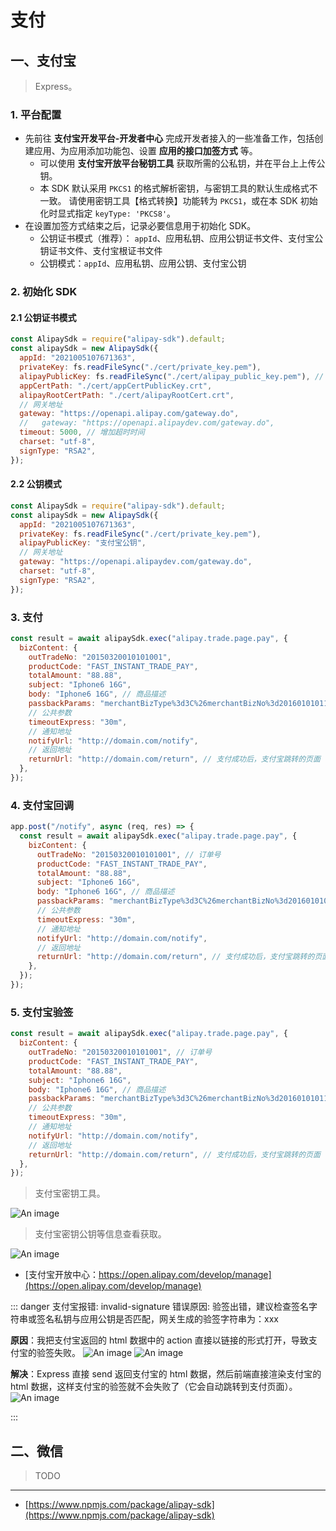 # 支付

## 一、支付宝

> Express。

### 1. 平台配置

- 先前往 **支付宝开发平台-开发者中心** 完成开发者接入的一些准备工作，包括创建应用、为应用添加功能包、设置 **应用的接口加签方式** 等。
  - 可以使用 **支付宝开放平台秘钥工具** 获取所需的公私钥，并在平台上上传公钥。
  - 本 SDK 默认采用 `PKCS1` 的格式解析密钥，与密钥工具的默认生成格式不一致。 请使用密钥工具【格式转换】功能转为 `PKCS1`，或在本 SDK 初始化时显式指定 `keyType: 'PKCS8'`。
- 在设置加签方式结束之后，记录必要信息用于初始化 SDK。
  - 公钥证书模式（推荐）： `appId`、应用私钥、应用公钥证书文件、支付宝公钥证书文件、支付宝根证书文件
  - 公钥模式：`appId`、应用私钥、应用公钥、支付宝公钥

### 2. 初始化 SDK

#### 2.1 公钥证书模式

```js
const AlipaySdk = require("alipay-sdk").default;
const alipaySdk = new AlipaySdk({
  appId: "2021005107671363",
  privateKey: fs.readFileSync("./cert/private_key.pem"),
  alipayPublicKey: fs.readFileSync("./cert/alipay_public_key.pem"), // 支付宝公钥证书文件路径
  appCertPath: "./cert/appCertPublicKey.crt",
  alipayRootCertPath: "./cert/alipayRootCert.crt",
  // 网关地址
  gateway: "https://openapi.alipay.com/gateway.do",
  //   gateway: "https://openapi.alipaydev.com/gateway.do",
  timeout: 5000, // 增加超时时间
  charset: "utf-8",
  signType: "RSA2",
});
```

#### 2.2 公钥模式

```js
const AlipaySdk = require("alipay-sdk").default;
const alipaySdk = new AlipaySdk({
  appId: "2021005107671363",
  privateKey: fs.readFileSync("./cert/private_key.pem"),
  alipayPublicKey: "支付宝公钥",
  // 网关地址
  gateway: "https://openapi.alipaydev.com/gateway.do",
  charset: "utf-8",
  signType: "RSA2",
});
```

### 3. 支付

```js
const result = await alipaySdk.exec("alipay.trade.page.pay", {
  bizContent: {
    outTradeNo: "20150320010101001",
    productCode: "FAST_INSTANT_TRADE_PAY",
    totalAmount: "88.88",
    subject: "Iphone6 16G",
    body: "Iphone6 16G", // 商品描述
    passbackParams: "merchantBizType%3d3C%26merchantBizNo%3d2016010101111",
    // 公共参数
    timeoutExpress: "30m",
    // 通知地址
    notifyUrl: "http://domain.com/notify",
    // 返回地址
    returnUrl: "http://domain.com/return", // 支付成功后，支付宝跳转的页面
  },
});
```

### 4. 支付宝回调

```js
app.post("/notify", async (req, res) => {
  const result = await alipaySdk.exec("alipay.trade.page.pay", {
    bizContent: {
      outTradeNo: "20150320010101001", // 订单号
      productCode: "FAST_INSTANT_TRADE_PAY",
      totalAmount: "88.88",
      subject: "Iphone6 16G",
      body: "Iphone6 16G", // 商品描述
      passbackParams: "merchantBizType%3d3C%26merchantBizNo%3d2016010101111",
      // 公共参数
      timeoutExpress: "30m",
      // 通知地址
      notifyUrl: "http://domain.com/notify",
      // 返回地址
      returnUrl: "http://domain.com/return", // 支付成功后，支付宝跳转的页面
    },
  });
});
```

### 5. 支付宝验签

```js
const result = await alipaySdk.exec("alipay.trade.page.pay", {
  bizContent: {
    outTradeNo: "20150320010101001", // 订单号
    productCode: "FAST_INSTANT_TRADE_PAY",
    totalAmount: "88.88",
    subject: "Iphone6 16G",
    body: "Iphone6 16G", // 商品描述
    passbackParams: "merchantBizType%3d3C%26merchantBizNo%3d2016010101111",
    // 公共参数
    timeoutExpress: "30m",
    // 通知地址
    notifyUrl: "http://domain.com/notify",
    // 返回地址
    returnUrl: "http://domain.com/return", // 支付成功后，支付宝跳转的页面
  },
});
```

> 支付宝密钥工具。

![An image](/images/from-zero/rd/alipay-tools.jpg)

> 支付宝密钥公钥等信息查看获取。

![An image](/images/from-zero/rd/alipay-key.jpg)

- [支付宝开放中心：https://open.alipay.com/develop/manage](https://open.alipay.com/develop/manage)

::: danger 支付宝报错: invalid-signature 错误原因: 验签出错，建议检查签名字符串或签名私钥与应用公钥是否匹配，网关生成的验签字符串为：xxx

**原因**：我把支付宝返回的 html 数据中的 action 直接以链接的形式打开，导致支付宝的验签失败。
![An image](/images/from-zero/rd/alipay.jpg)
![An image](/images/from-zero/rd/alipay-1.jpg)

**解决**：Express 直接 send 返回支付宝的 html 数据，然后前端直接渲染支付宝的 html 数据，这样支付宝的验签就不会失败了（它会自动跳转到支付页面）。
![An image](/images/from-zero/rd/alipay-2.jpg)

:::

## 二、微信

> TODO

---

- [https://www.npmjs.com/package/alipay-sdk](https://www.npmjs.com/package/alipay-sdk)

